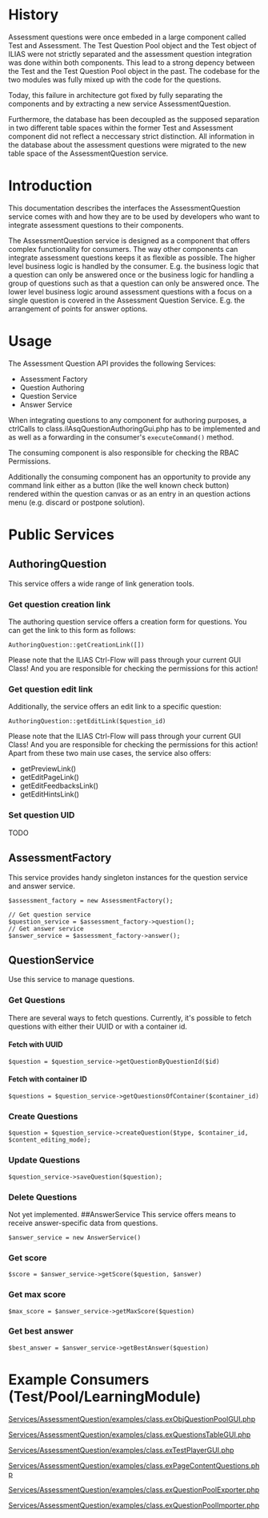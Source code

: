 # History

Assessment questions were once embeded in a large component called Test and Assessment. The Test Question Pool object and the Test object of ILIAS were not strictly separated and the assessment question integration was done within both components. This lead to a strong depency between the Test and the Test Question Pool object in the past. The codebase for the two modules was fully mixed up with the code for the questions.

Today, this failure in architecture got fixed by fully separating the components and by extracting a new service AssessmentQuestion.

Furthermore, the database has been decoupled as the supposed separation in two different table spaces within the former Test and Assessment component did not reflect a neccessary strict distinction. All information in the database about the assessment questions were migrated to the new table space of the AssessmentQuestion service.

# Introduction

This documentation describes the interfaces the AssessmentQuestion service comes with and how they are to be used by developers who want to integrate assessment questions to their components.

The AssessmentQuestion service is designed as a component that offers complex functionality for consumers. The way other components can integrate assessment questions keeps it as flexible as possible. The higher level business logic is handled by the consumer. E.g. the business logic that a question can only be answered once or the business logic for handling a group of questions such as that a question can only be answered once. The lower level business logic around assessment questions with a focus on a single question is covered in the Assessment Question Service. E.g. the arrangement of points for answer options.

# Usage
The Assessment Question API provides the following Services:

- Assessment Factory
- Question Authoring
- Question Service
- Answer Service

When integrating questions to any component for authoring purposes, a ctrlCalls to class.ilAsqQuestionAuthoringGui.php has to be implemented and as well as a forwarding in the consumer's `executeCommand()` method.

The consuming component is also responsible for checking the RBAC Permissions. 

Additionally the consuming component has an opportunity to provide any command link either as a button (like the well known check button) rendered within the question canvas or as an entry in an question actions menu (e.g. discard or postpone solution).

# Public Services

## AuthoringQuestion
This service offers a wide range of link generation tools.
### Get question creation link
The authoring question service offers a creation form for questions. You can get the link to this form as follows:
```
AuthoringQuestion::getCreationLink([])
```
Please note that the ILIAS Ctrl-Flow will pass through your current GUI Class! And you are responsible for checking the permissions for this action!
### Get question edit link
Additionally, the service offers an edit link to a specific question:
```
AuthoringQuestion::getEditLink($question_id)
```
Please note that the ILIAS Ctrl-Flow will pass through your current GUI Class! And you are responsible for checking the permissions for this action!
Apart from these two main use cases, the service also offers:
- getPreviewLink()
- getEditPageLink()
- getEditFeedbacksLink()
- getEditHintsLink()

### Set question UID
TODO
## AssessmentFactory
This service provides handy singleton instances for the question service and answer service.

```
$assessment_factory = new AssessmentFactory();

// Get question service
$question_service = $assessment_factory->question();
// Get answer service
$answer_service = $assessment_factory->answer();
```
## QuestionService
Use this service to manage questions.
### Get Questions
There are several ways to fetch questions. Currently, it's possible to fetch questions with either their UUID or with a container id.
#### Fetch with UUID
```
$question = $question_service->getQuestionByQuestionId($id)
```
#### Fetch with container ID
```
$questions = $question_service->getQuestionsOfContainer($container_id)
```
### Create Questions
```
$question = $question_service->createQuestion($type, $container_id, $content_editing_mode);
```
### Update Questions
```
$question_service->saveQuestion($question);
```
### Delete Questions
Not yet implemented.
##AnswerService
This service offers means to receive answer-specific data from questions.
```
$answer_service = new AnswerService()
```
### Get score
```
$score = $answer_service->getScore($question, $answer)
```
### Get max score
```
$max_score = $answer_service->getMaxScore($question)
```
### Get best answer
```
$best_answer = $answer_service->getBestAnswer($question)
```

# Example Consumers (Test/Pool/LearningModule)

[Services/AssessmentQuestion/examples/class.exObjQuestionPoolGUI.php](../examples/class.exObjQuestionPoolGUI.php)

[Services/AssessmentQuestion/examples/class.exQuestionsTableGUI.php](../examples/class.exQuestionsTableGUI.php)

[Services/AssessmentQuestion/examples/class.exTestPlayerGUI.php](../examples/class.exTestPlayerGUI.php)

[Services/AssessmentQuestion/examples/class.exPageContentQuestions.php](../examples/class.exPageContentQuestions.php)

[Services/AssessmentQuestion/examples/class.exQuestionPoolExporter.php](../examples/class.exQuestionPoolExporter.php)

[Services/AssessmentQuestion/examples/class.exQuestionPoolImporter.php](../examples/class.exQuestionPoolImporter.php)

